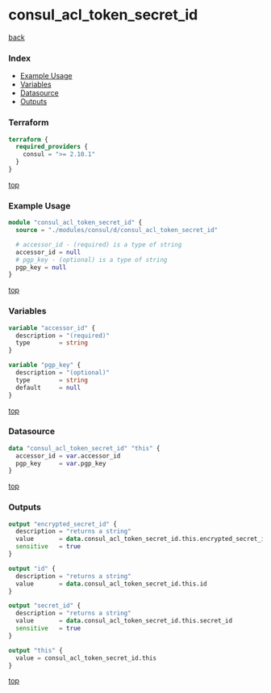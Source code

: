 # consul_acl_token_secret_id

[back](../consul.md)

### Index

- [Example Usage](#example-usage)
- [Variables](#variables)
- [Datasource](#datasource)
- [Outputs](#outputs)

### Terraform

```terraform
terraform {
  required_providers {
    consul = ">= 2.10.1"
  }
}
```

[top](#index)

### Example Usage

```terraform
module "consul_acl_token_secret_id" {
  source = "./modules/consul/d/consul_acl_token_secret_id"

  # accessor_id - (required) is a type of string
  accessor_id = null
  # pgp_key - (optional) is a type of string
  pgp_key = null
}
```

[top](#index)

### Variables

```terraform
variable "accessor_id" {
  description = "(required)"
  type        = string
}

variable "pgp_key" {
  description = "(optional)"
  type        = string
  default     = null
}
```

[top](#index)

### Datasource

```terraform
data "consul_acl_token_secret_id" "this" {
  accessor_id = var.accessor_id
  pgp_key     = var.pgp_key
}
```

[top](#index)

### Outputs

```terraform
output "encrypted_secret_id" {
  description = "returns a string"
  value       = data.consul_acl_token_secret_id.this.encrypted_secret_id
  sensitive   = true
}

output "id" {
  description = "returns a string"
  value       = data.consul_acl_token_secret_id.this.id
}

output "secret_id" {
  description = "returns a string"
  value       = data.consul_acl_token_secret_id.this.secret_id
  sensitive   = true
}

output "this" {
  value = consul_acl_token_secret_id.this
}
```

[top](#index)